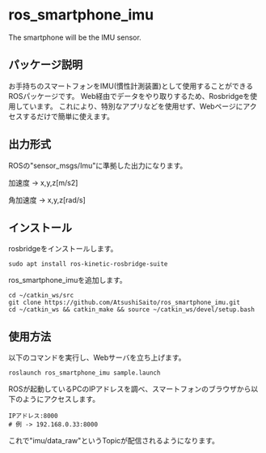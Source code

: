 # ros_smartphone_imu
The smartphone will be the IMU sensor.

## パッケージ説明
お手持ちのスマートフォンをIMU(慣性計測装置)として使用することができるROSパッケージです。
Web経由でデータをやり取りするため、Rosbridgeを使用しています。
これにより、特別なアプリなどを使用せず、Webページにアクセスするだけで簡単に使えます。

## 出力形式
ROSの"sensor_msgs/Imu"に準拠した出力になります。

加速度 -> x,y,z[m/s2]

角加速度 -> x,y,z[rad/s]

## インストール

rosbridgeをインストールします。
```
sudo apt install ros-kinetic-rosbridge-suite
```
ros_smartphone_imuを追加します。
```
cd ~/catkin_ws/src
git clone https://github.com/AtsushiSaito/ros_smartphone_imu.git
cd ~/catkin_ws && catkin_make && source ~/catkin_ws/devel/setup.bash
```

## 使用方法
以下のコマンドを実行し、Webサーバを立ち上げます。
```
roslaunch ros_smartphone_imu sample.launch
```
ROSが起動しているPCのIPアドレスを調べ、スマートフォンのブラウザから以下のようにアクセスします。
```
IPアドレス:8000
# 例 -> 192.168.0.33:8000
```
これで"imu/data_raw"というTopicが配信されるようになります。
